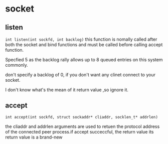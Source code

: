 # socket
## listen
```int listen(int sockfd, int backlog)```
this function is nomally called after both the socket and bind functions and must be called before calling accept function.

Specfied 5 as the backlog rally allows up to 8 queued entries on this system commonly.

don't specify a backlog of 0, if you don't want any clinet connect to your socket.

I don't know what's the mean of it return value ,so ignore it.

## accept
```int accept(int sockfd, struct sockaddr* cliaddr, socklen_t* addrlen)```

the cliaddr and addrlen arguments are used to retuen the protocol address of the connected peer process.if accept succeccful, the return value its return value is a brand-new